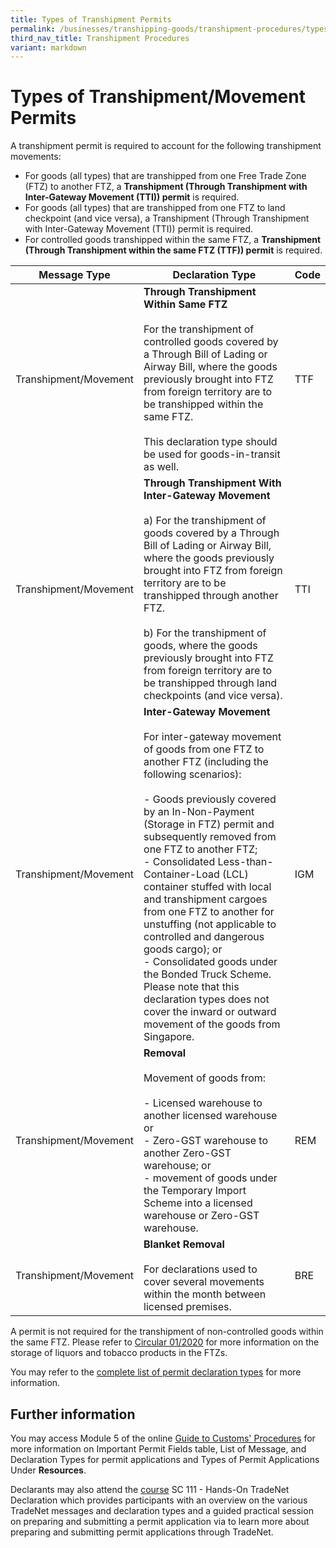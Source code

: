 ```yaml
---
title: Types of Transhipment Permits
permalink: /businesses/transhipping-goods/transhipment-procedures/types-of-transhipment-permits/
third_nav_title: Transhipment Procedures
variant: markdown
---
```

# Types of Transhipment/Movement Permits

A transhipment permit is required to account for the following transhipment movements:

-   For goods (all types) that are transhipped from one Free Trade Zone (FTZ) to another FTZ, a  **Transhipment (Through Transhipment with Inter-Gateway Movement (TTI)) permit**  is required.
-   For goods (all types) that are transhipped from one FTZ to land checkpoint (and vice versa), a Transhipment (Through Transhipment with Inter-Gateway Movement (TTI)) permit is required.
-   For controlled goods transhipped within the same FTZ, a  **Transhipment (Through Transhipment within the same FTZ (TTF)) permit**  is required.

| Message Type | Declaration Type | Code |
|--|--|--|
|Transhipment/Movement  | **Through Transhipment Within Same FTZ**<br><br>For the transhipment of controlled goods covered by a Through Bill of Lading or Airway Bill, where the goods previously brought into FTZ from foreign territory are to be transhipped within the same FTZ.<br><br>This declaration type should be used for goods-in-transit as well. | TTF|
| Transhipment/Movement | **Through Transhipment With Inter-Gateway Movement**<br><br> a) For the transhipment of goods covered by a Through Bill of Lading or Airway Bill, where the goods previously brought into FTZ from foreign territory are to be transhipped through another FTZ. <br><br> b) For the transhipment of goods, where the goods previously brought into FTZ from foreign territory are to be transhipped through land checkpoints (and vice versa). | TTI|
| Transhipment/Movement | **Inter-Gateway Movement**<br><br>For inter-gateway movement of goods from one FTZ to another FTZ (including the following scenarios):<br><br> -   Goods previously covered by an In-Non-Payment (Storage in FTZ) permit and subsequently removed from one FTZ to another FTZ;<br>-   Consolidated Less-than-Container-Load (LCL) container stuffed with local and transhipment cargoes from one FTZ to another for unstuffing (not applicable to controlled and dangerous goods cargo); or<br>-   Consolidated goods under the Bonded Truck Scheme.<br>Please note that this declaration types does not cover the inward or outward movement of the goods from Singapore. |IGM |
|Transhipment/Movement  | **Removal**<br><br> Movement of goods from:<br><br> -   Licensed warehouse to another licensed warehouse or<br>-   Zero-GST warehouse to another Zero-GST warehouse; or<br>-   movement of goods under the Temporary Import Scheme into a licensed warehouse or Zero-GST warehouse. |REM |
| Transhipment/Movement | **Blanket Removal**<br><br> For declarations used to cover several movements within the month between licensed premises. | BRE|


A permit is not required for the transhipment of non-controlled goods within the same FTZ. Please refer to  [Circular 01/2020](/news-and-media/circulars/circular012020ver1.pdf)  for more information on the storage of liquors and tobacco products in the FTZs.

You may refer to the [complete list of permit declaration types](https://www.customs.gov.sg/files/businesses/PSB/TN%20Team/Types_of_Permit_Applications__updated_1_Jan_2025_.pdf) for more information.

## Further information

You may access Module 5 of the online  [Guide to Customs' Procedures](/businesses/business-resources/elearning)  for more information on Important Permit Fields table, List of Message, and Declaration Types for permit applications and Types of Permit Applications Under  **Resources**.

Declarants may also attend the [course](/businesses/business-resources/courses-and-events) SC 111 - Hands-On TradeNet Declaration which provides participants with an overview on the various TradeNet messages and declaration types and a guided practical session on preparing and submitting a permit application via to learn more about preparing and submitting permit applications through TradeNet.